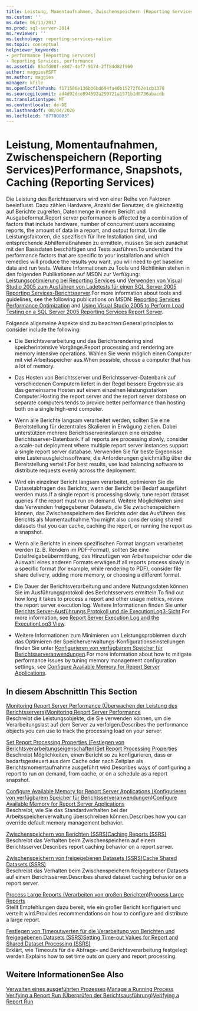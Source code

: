 ```yaml
---
title: Leistung, Momentaufnahmen, Zwischenspeichern (Reporting Services) | Microsoft-Dokumentation
ms.custom: ''
ms.date: 06/13/2017
ms.prod: sql-server-2014
ms.reviewer: ''
ms.technology: reporting-services-native
ms.topic: conceptual
helpviewer_keywords:
- performance [Reporting Services]
- Reporting Services, performance
ms.assetid: 85afd00f-e8d7-4ef7-9174-2ff84d82f960
author: maggiesMSFT
ms.author: maggies
manager: kfile
ms.openlocfilehash: f171586e136b36bd694fa40b15272f62e1cb1378
ms.sourcegitcommit: ad4d92dce894592a259721a1571b1d8736abacdb
ms.translationtype: MT
ms.contentlocale: de-DE
ms.lasthandoff: 08/04/2020
ms.locfileid: "87700803"
---
```

# <a name="performance-snapshots-caching-reporting-services"></a><span data-ttu-id="0e297-102">Leistung, Momentaufnahmen, Zwischenspeichern (Reporting Services)</span><span class="sxs-lookup"><span data-stu-id="0e297-102">Performance, Snapshots, Caching (Reporting Services)</span></span>
  <span data-ttu-id="0e297-103">Die Leistung des Berichtsservers wird von einer Reihe von Faktoren beeinflusst. Dazu zählen Hardware, Anzahl der Benutzer, die gleichzeitig auf Berichte zugreifen, Datenmenge in einem Bericht und Ausgabeformat.</span><span class="sxs-lookup"><span data-stu-id="0e297-103">Report server performance is affected by a combination of factors that include hardware, number of concurrent users accessing reports, the amount of data in a report, and output format.</span></span> <span data-ttu-id="0e297-104">Um die Leistungsfaktoren, die spezifisch für Ihre Installation sind, und entsprechende Abhilfemaßnahmen zu ermitteln, müssen Sie sich zunächst mit den Basisdaten beschäftigen und Tests ausführen.</span><span class="sxs-lookup"><span data-stu-id="0e297-104">To understand the performance factors that are specific to your installation and which remedies will produce the results you want, you will need to get baseline data and run tests.</span></span> <span data-ttu-id="0e297-105">Weitere Informationen zu Tools und Richtlinien stehen in den folgenden Publikationen auf MSDN zur Verfügung: [Leistungsoptimierung bei Reporting Services](https://blogs.msdn.com/b/sqlcat/archive/2013/10/30/reporting-services-performance-and-optimization.aspx) und [Verwenden von Visual Studio 2005 zum Ausführen von Ladetests für einen SQL Server 2005 Reporting Services-Berichtsserver](https://go.microsoft.com/fwlink/?LinkID=77519).</span><span class="sxs-lookup"><span data-stu-id="0e297-105">For more information about tools and guidelines, see the following publications on MSDN: [Reporting Services Performance Optimization](https://blogs.msdn.com/b/sqlcat/archive/2013/10/30/reporting-services-performance-and-optimization.aspx) and [Using Visual Studio 2005 to Perform Load Testing on a SQL Server 2005 Reporting Services Report Server](https://go.microsoft.com/fwlink/?LinkID=77519).</span></span>  
  
 <span data-ttu-id="0e297-106">Folgende allgemeine Aspekte sind zu beachten:</span><span class="sxs-lookup"><span data-stu-id="0e297-106">General principles to consider include the following:</span></span>  
  
-   <span data-ttu-id="0e297-107">Die Berichtsverarbeitung und das Berichtsrendering sind speicherintensive Vorgänge.</span><span class="sxs-lookup"><span data-stu-id="0e297-107">Report processing and rendering are memory intensive operations.</span></span> <span data-ttu-id="0e297-108">Wählen Sie wenn möglich einen Computer mit viel Arbeitsspeicher aus.</span><span class="sxs-lookup"><span data-stu-id="0e297-108">When possible, choose a computer that has a lot of memory.</span></span>  
  
-   <span data-ttu-id="0e297-109">Das Hosten von Berichtsserver und Berichtsserver-Datenbank auf verschiedenen Computern liefert in der Regel bessere Ergebnisse als das gemeinsame Hosten auf einem einzelnen leistungsstarken Computer.</span><span class="sxs-lookup"><span data-stu-id="0e297-109">Hosting the report server and the report server database on separate computers tends to provide better performance than hosting both on a single high-end computer.</span></span>  
  
-   <span data-ttu-id="0e297-110">Wenn alle Berichte langsam verarbeitet werden, sollten Sie eine Bereitstellung für dezentrales Skalieren in Erwägung ziehen. Dabei unterstützen mehrere Berichtsserverinstanzen eine einzelne Berichtsserver-Datenbank.</span><span class="sxs-lookup"><span data-stu-id="0e297-110">If all reports are processing slowly, consider a scale-out deployment where multiple report server instances support a single report server database.</span></span> <span data-ttu-id="0e297-111">Verwenden Sie für beste Ergebnisse eine Lastenausgleichssoftware, die Anforderungen gleichmäßig über die Bereitstellung verteilt.</span><span class="sxs-lookup"><span data-stu-id="0e297-111">For best results, use load balancing software to distribute requests evenly across the deployment.</span></span>  
  
-   <span data-ttu-id="0e297-112">Wird ein einzelner Bericht langsam verarbeitet, optimieren Sie die Datasetabfragen des Berichts, wenn der Bericht bei Bedarf ausgeführt werden muss.</span><span class="sxs-lookup"><span data-stu-id="0e297-112">If a single report is processing slowly, tune report dataset queries if the report must run on demand.</span></span> <span data-ttu-id="0e297-113">Weitere Möglichkeiten sind das Verwenden freigegebener Datasets, die Sie zwischenspeichern können, das Zwischenspeichern des Berichts oder das Ausführen des Berichts als Momentaufnahme.</span><span class="sxs-lookup"><span data-stu-id="0e297-113">You might also consider using shared datasets that you can cache, caching the report, or running the report as a snapshot.</span></span>  
  
-   <span data-ttu-id="0e297-114">Wenn alle Berichte in einem spezifischen Format langsam verarbeitet werden (z. B. Rendern im PDF-Format), sollten Sie eine Dateifreigabeübermittlung, das Hinzufügen von Arbeitsspeicher oder die Auswahl eines anderen Formats erwägen.</span><span class="sxs-lookup"><span data-stu-id="0e297-114">If all reports process slowly in a specific format (for example, while rendering to PDF), consider file share delivery, adding more memory, or choosing a different format.</span></span>  
  
-   <span data-ttu-id="0e297-115">Die Dauer der Berichtsverarbeitung und andere Nutzungsdaten können Sie im Ausführungsprotokoll des Berichtsservers ermitteln.</span><span class="sxs-lookup"><span data-stu-id="0e297-115">To find out how long it takes to process a report and other usage metrics, review the report server execution log.</span></span> <span data-ttu-id="0e297-116">Weitere Informationen finden Sie unter [Berichts Server-Ausführungs Protokoll und die ExecutionLog3-Sicht](report-server-executionlog-and-the-executionlog3-view.md).</span><span class="sxs-lookup"><span data-stu-id="0e297-116">For more information, see [Report Server Execution Log and the ExecutionLog3 View](report-server-executionlog-and-the-executionlog3-view.md).</span></span>  
  
-   <span data-ttu-id="0e297-117">Weitere Informationen zum Minimieren von Leistungsproblemen durch das Optimieren der Speicherverwaltungs-Konfigurationseinstellungen finden Sie unter [Konfigurieren von verfügbarem Speicher für Berichtsserveranwendungen](../report-server/configure-available-memory-for-report-server-applications.md).</span><span class="sxs-lookup"><span data-stu-id="0e297-117">For more information about how to mitigate performance issues by tuning memory management configuration settings, see [Configure Available Memory for Report Server Applications](../report-server/configure-available-memory-for-report-server-applications.md).</span></span>  
  
## <a name="in-this-section"></a><span data-ttu-id="0e297-118">In diesem Abschnitt</span><span class="sxs-lookup"><span data-stu-id="0e297-118">In This Section</span></span>  
 [<span data-ttu-id="0e297-119">Monitoring Report Server Performance (Überwachen der Leistung des Berichtsservers)</span><span class="sxs-lookup"><span data-stu-id="0e297-119">Monitoring Report Server Performance</span></span>](monitoring-report-server-performance.md)  
 <span data-ttu-id="0e297-120">Beschreibt die Leistungsobjekte, die Sie verwenden können, um die Verarbeitungslast auf dem Server zu verfolgen.</span><span class="sxs-lookup"><span data-stu-id="0e297-120">Describes the performance objects you can use to track the processing load on your server.</span></span>  
  
 [<span data-ttu-id="0e297-121">Set Report Processing Properties (Festlegen von Berichtsverarbeitungseigenschaften)</span><span class="sxs-lookup"><span data-stu-id="0e297-121">Set Report Processing Properties</span></span>](set-report-processing-properties.md)  
 <span data-ttu-id="0e297-122">Beschreibt Möglichkeiten, einen Bericht so zu konfigurieren, dass er bedarfsgesteuert aus dem Cache oder nach Zeitplan als Berichtsmomentaufnahme ausgeführt wird.</span><span class="sxs-lookup"><span data-stu-id="0e297-122">Describes ways of configuring a report to run on demand, from cache, or on a schedule as a report snapshot.</span></span>  
  
 [<span data-ttu-id="0e297-123">Configure Available Memory for Report Server Applications (Konfigurieren von verfügbarem Speicher für Berichtsserveranwendungen)</span><span class="sxs-lookup"><span data-stu-id="0e297-123">Configure Available Memory for Report Server Applications</span></span>](../report-server/configure-available-memory-for-report-server-applications.md)  
 <span data-ttu-id="0e297-124">Beschreibt, wie Sie das Standardverhalten bei der Arbeitsspeicherverwaltung überschreiben können.</span><span class="sxs-lookup"><span data-stu-id="0e297-124">Describes how you can override default memory management behavior.</span></span>  
  
 [<span data-ttu-id="0e297-125">Zwischenspeichern von Berichten &#40;SSRS&#41;</span><span class="sxs-lookup"><span data-stu-id="0e297-125">Caching Reports &#40;SSRS&#41;</span></span>](caching-reports-ssrs.md)  
 <span data-ttu-id="0e297-126">Beschreibt das Verhalten beim Zwischenspeichern auf einem Berichtsserver.</span><span class="sxs-lookup"><span data-stu-id="0e297-126">Describes report caching behavior on a report server.</span></span>  
  
 [<span data-ttu-id="0e297-127">Zwischenspeichern von freigegebenen Datasets &#40;SSRS&#41;</span><span class="sxs-lookup"><span data-stu-id="0e297-127">Cache Shared Datasets &#40;SSRS&#41;</span></span>](cache-shared-datasets-ssrs.md)  
 <span data-ttu-id="0e297-128">Beschreibt das Verhalten beim Zwischenspeichern freigegebener Datasets auf einem Berichtsserver.</span><span class="sxs-lookup"><span data-stu-id="0e297-128">Describes shared dataset caching behavior on a report server.</span></span>  
  
 [<span data-ttu-id="0e297-129">Process Large Reports (Verarbeiten von großen Berichten)</span><span class="sxs-lookup"><span data-stu-id="0e297-129">Process Large Reports</span></span>](process-large-reports.md)  
 <span data-ttu-id="0e297-130">Stellt Empfehlungen dazu bereit, wie ein großer Bericht konfiguriert und verteilt wird.</span><span class="sxs-lookup"><span data-stu-id="0e297-130">Provides recommendations on how to configure and distribute a large report.</span></span>  
  
 [<span data-ttu-id="0e297-131">Festlegen von Timeoutwerten für die Verarbeitung von Berichten und freigegebenen Datasets &#40;SSRS&#41;</span><span class="sxs-lookup"><span data-stu-id="0e297-131">Setting Time-out Values for Report and Shared Dataset Processing &#40;SSRS&#41;</span></span>](setting-time-out-values-for-report-and-shared-dataset-processing-ssrs.md)  
 <span data-ttu-id="0e297-132">Erklärt, wie Timeouts für die Abfrage- und Berichtsverarbeitung festgelegt werden.</span><span class="sxs-lookup"><span data-stu-id="0e297-132">Explains how to set time outs on query and report processing.</span></span>  
  
## <a name="see-also"></a><span data-ttu-id="0e297-133">Weitere Informationen</span><span class="sxs-lookup"><span data-stu-id="0e297-133">See Also</span></span>  
 <span data-ttu-id="0e297-134">[Verwalten eines ausgeführten Prozesses](../subscriptions/manage-a-running-process.md) </span><span class="sxs-lookup"><span data-stu-id="0e297-134">[Manage a Running Process](../subscriptions/manage-a-running-process.md) </span></span>  
 [<span data-ttu-id="0e297-135">Verifying a Report Run (Überprüfen der Berichtsausführung)</span><span class="sxs-lookup"><span data-stu-id="0e297-135">Verifying a Report Run</span></span>](verifying-a-report-run.md)  
  
  
